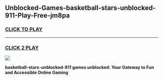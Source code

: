 
## Unblocked-Games-basketball-stars-unblocked-911-Play-Free-jm8pa
<h3>
<a href="https://premium76.site?title=basketball-stars-unblocked-911&ref=09A">CLICK TO PLAY</a></h3>
<hr>

<h3>
<a href="https://premium76.site?title=basketball-stars-unblocked-911&ref=09A">CLICK 2 PLAY</a>
  
</h3>

<a href="https://premium76.site?title=basketball-stars-unblocked-911&ref=09A"><img src="https://clearcache.store/games.png"></a>


**basketball-stars-unblocked-911 games unblocked: Your Gateway to Fun and Accessible Online Gaming**
